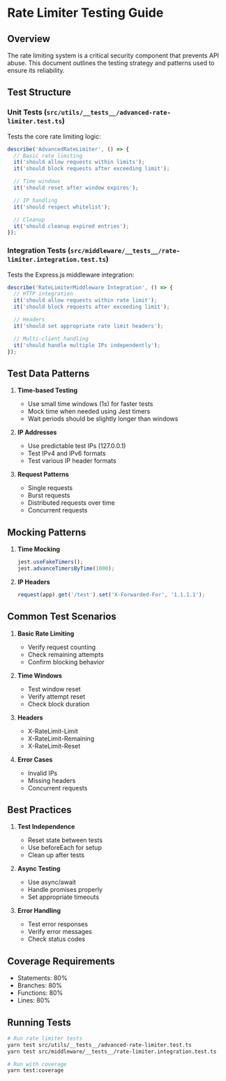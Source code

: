 # Rate Limiter Testing Guide

## Overview

The rate limiting system is a critical security component that prevents API abuse. This document outlines the testing strategy and patterns used to ensure its reliability.

## Test Structure

### Unit Tests (`src/utils/__tests__/advanced-rate-limiter.test.ts`)

Tests the core rate limiting logic:

```typescript
describe('AdvancedRateLimiter', () => {
  // Basic rate limiting
  it('should allow requests within limits');
  it('should block requests after exceeding limit');

  // Time windows
  it('should reset after window expires');

  // IP handling
  it('should respect whitelist');

  // Cleanup
  it('should cleanup expired entries');
});
```

### Integration Tests (`src/middleware/__tests__/rate-limiter.integration.test.ts`)

Tests the Express.js middleware integration:

```typescript
describe('RateLimiterMiddleware Integration', () => {
  // HTTP integration
  it('should allow requests within rate limit');
  it('should block requests after exceeding limit');

  // Headers
  it('should set appropriate rate limit headers');

  // Multi-client handling
  it('should handle multiple IPs independently');
});
```

## Test Data Patterns

1. **Time-based Testing**

   - Use small time windows (1s) for faster tests
   - Mock time when needed using Jest timers
   - Wait periods should be slightly longer than windows

2. **IP Addresses**

   - Use predictable test IPs (127.0.0.1)
   - Test IPv4 and IPv6 formats
   - Test various IP header formats

3. **Request Patterns**
   - Single requests
   - Burst requests
   - Distributed requests over time
   - Concurrent requests

## Mocking Patterns

1. **Time Mocking**

   ```typescript
   jest.useFakeTimers();
   jest.advanceTimersByTime(1000);
   ```

2. **IP Headers**
   ```typescript
   request(app).get('/test').set('X-Forwarded-For', '1.1.1.1');
   ```

## Common Test Scenarios

1. **Basic Rate Limiting**

   - Verify request counting
   - Check remaining attempts
   - Confirm blocking behavior

2. **Time Windows**

   - Test window reset
   - Verify attempt reset
   - Check block duration

3. **Headers**

   - X-RateLimit-Limit
   - X-RateLimit-Remaining
   - X-RateLimit-Reset

4. **Error Cases**
   - Invalid IPs
   - Missing headers
   - Concurrent requests

## Best Practices

1. **Test Independence**

   - Reset state between tests
   - Use beforeEach for setup
   - Clean up after tests

2. **Async Testing**

   - Use async/await
   - Handle promises properly
   - Set appropriate timeouts

3. **Error Handling**
   - Test error responses
   - Verify error messages
   - Check status codes

## Coverage Requirements

- Statements: 80%
- Branches: 80%
- Functions: 80%
- Lines: 80%

## Running Tests

```bash
# Run rate limiter tests
yarn test src/utils/__tests__/advanced-rate-limiter.test.ts
yarn test src/middleware/__tests__/rate-limiter.integration.test.ts

# Run with coverage
yarn test:coverage
```

